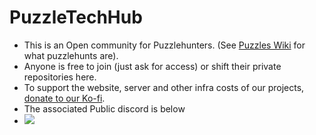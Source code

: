 # PuzzleTechHub

- This is an Open community for Puzzlehunters. (See [Puzzles Wiki](https://www.puzzles.wiki/wiki/Puzzle_Hunt) for what puzzlehunts are). 
- Anyone is free to join (just ask for access) or shift their private repositories here.
- To support the website, server and other infra costs of our projects, [donate to our Ko-fi](https://ko-fi.com/puzzletechhub).
- The associated Public discord is below
- [![](https://discordapp.com/api/guilds/1204637356863262801/widget.png?style=banner3)](https://discord.gg/kgTK5eD7XY)
